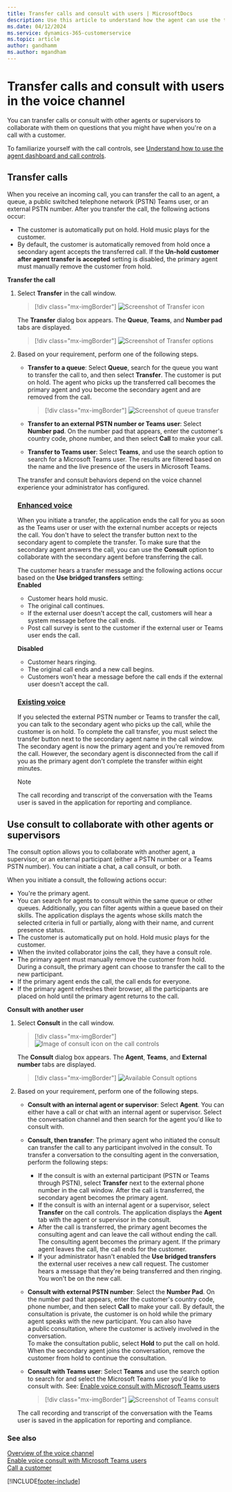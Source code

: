 ```yaml
---
title: Transfer calls and consult with users | MicrosoftDocs
description: Use this article to understand how the agent can use the transfer and consult options to make and receive customer calls in Omnichannel for Customer Service.
ms.date: 04/12/2024
ms.service: dynamics-365-customerservice
ms.topic: article
author: gandhamm
ms.author: mgandham
---
```


# Transfer calls and consult with users in the voice channel

You can transfer calls or consult with other agents or supervisors to collaborate with them on questions that you might have when you're on a call with a customer. 

To familiarize yourself with the call controls, see [Understand how to use the agent dashboard and call controls](voice-channel-agent-experience.md).

## Transfer calls

When you receive an incoming call, you can transfer the call to an agent, a queue, a public switched telephone network (PSTN) Teams user, or an external PSTN number. After you transfer the call, the following actions occur:

 - The customer is automatically put on hold. Hold music plays for the customer. 
 - By default, the customer is automatically removed from hold once a secondary agent accepts the transferred call. If the **Un-hold customer after agent transfer is accepted** setting is disabled, the primary agent must manually remove the customer from hold.


**Transfer the call**

1. Select **Transfer** in the call window. 

    > [!div class="mx-imgBorder"]
    > ![Screenshot of Transfer icon](../media/oc-transfer-scn.png)<br>
   
   The **Transfer** dialog box appears. The **Queue**, **Teams**, and **Number pad** tabs are displayed.
  
    > [!div class="mx-imgBorder"]
    > ![Screenshot of Transfer options](../media/oc-transfer-options.png)

3. Based on your requirement, perform one of the following steps.

    - **Transfer to a queue**: Select **Queue**, search for the queue you want to transfer the call to, and then select **Transfer**. The customer is put on hold. The agent who picks up the transferred call becomes the primary agent and you become the secondary agent and are removed from the call.<br>

        > [!div class="mx-imgBorder"]
        > ![Screenshot of queue transfer](../media/oceh-cc-transfer-queue-list.png)<br>
    
    - **Transfer to an external PSTN number or Teams user**: Select **Number pad**. On the number pad that appears, enter the customer's country code, phone number, and then select **Call** to make your call. 
    -  **Transfer to Teams user**: Select **Teams**, and use the search option to search for a Microsoft Teams user. The results are filtered based on the name and the live presence of the users in Microsoft Teams. <br> 
    
    The transfer and consult behaviors depend on the voice channel experience your administrator has configured. <br>

     ### [Enhanced voice](#tab/enhancedvoicestack)


     When you initiate a transfer, the application ends the call for you as soon as the Teams user or user with the external number accepts or rejects the call. You don't have to select the transfer button next to the secondary agent to complete the transfer. To make sure that the secondary agent answers the call, you can use the **Consult** option to collaborate with the secondary agent before transferring the call. <br>
     
     The customer hears a transfer message and the following actions occur based on the **Use bridged transfers** setting:<br>
     **Enabled**<br>
     - Customer hears hold music.
     - The original call continues. 
     -  If the external user doesn't accept the call, customers will hear a system message before the call ends.
     - Post call survey is sent to the customer if the external user or Teams user ends the call.
     
     **Disabled**<br>
     - Customer hears ringing.
     - The original call ends and a new call begins.
     - Customers won't hear a message before the call ends if the external user doesn't accept the call.

     ### [Existing voice](#tab/existingvoicestack)
 
      If you selected the external PSTN number or Teams to transfer the call, you can talk to the secondary agent who picks up the call, while the customer is on hold. To complete the call transfer, you must select the transfer button next to the secondary agent name in the call window. The secondary agent is now the primary agent and you're removed from the call. However, the secondary agent is disconnected from the call if you as the primary agent don't complete the transfer within eight minutes.
     
    > [!NOTE]
    > The call recording and transcript of the conversation with the Teams user is saved in the application for reporting and compliance.


## Use consult to collaborate with other agents or supervisors

The consult option allows you to collaborate with another agent, a supervisor, or an external participant (either a PSTN number or a Teams PSTN number). You can initiate a chat, a call consult, or both.

When you initiate a consult, the following actions occur:
- You're the primary agent. 
- You can search for agents to consult within the same queue or other queues. Additionally, you can filter agents within a queue based on their skills. The application displays the agents whose skills match the selected criteria in full or partially, along with their name, and current presence status.
- The customer is automatically put on hold. Hold music plays for the customer.
- When the invited collaborator joins the call, they have a consult role.
- The primary agent must manually remove the customer from hold. During a consult, the primary agent can choose to transfer the call to the new participant. 
- If the primary agent ends the call, the call ends for everyone. 
- If the primary agent refreshes their browser, all the participants are placed on hold until the primary agent returns to the call. 

**Consult with another user**

1. Select **Consult** in the call window. 

    > [!div class="mx-imgBorder"]
    > ![Image of consult icon on the call controls](../media/oc-consult-btn.png)<br>
   
   The **Consult** dialog box appears. The **Agent**, **Teams**, and **External number** tabs are displayed.
    > [!div class="mx-imgBorder"]
    > ![Available Consult options](../media/oc-consult-optns.png)<br>

3. Based on your requirement, perform one of the following steps.

    - **Consult with an internal agent or supervisor**: Select **Agent**. You can either have a call or chat with an internal agent or supervisor. Select the conversation channel and then search for the agent you'd like to consult with.<br>
    - **Consult, then transfer**: The primary agent who initiated the consult can transfer the call to any participant involved in the consult. To transfer a conversation to the consulting agent in the conversation, perform the following steps:
       - If the consult is with an external participant (PSTN or Teams through PSTN), select **Transfer** next to the external phone number in the call window. After the call is transferred, the secondary agent becomes the primary agent. 
       - If the consult is with an internal agent or a supervisor, select **Transfer** on the call controls. The application displays the **Agent** tab with the agent or supervisor in the consult. 
       - After the call is transferred, the primary agent becomes the consulting agent and can leave the call without ending the call. The consulting agent becomes the primary agent. If the primary agent leaves the call, the call ends for the customer.
       -  If your administrator hasn't enabled the **Use bridged transfers** the external user receives a new call request. The customer hears a message that they're being transferred and then ringing. You won't be on the new call.

   - **Consult with external PSTN number**: Select the **Number Pad**. On the number pad that appears, enter the customer's country code, phone number, and then select **Call** to make your call. 
    By default, the consultation is private, the customer is on hold while the primary agent speaks with the new participant. You can also have a public consultation, where the customer is actively involved in the conversation. <br>
    To make the consultation public, select **Hold** to put the call on hold. When the secondary agent joins the conversation, remove the customer from hold to continue the consultation.<br>

   - **Consult with Teams user**: Select **Teams** and use the search option to search for and select the Microsoft Teams user you'd like to consult with.  See: [Enable voice consult with Microsoft Teams users](../administer/voice-consult-microsoft-teams-user.md)<br>
        > [!div class="mx-imgBorder"]
        > ![Screenshot of Teams consult](../media/oc-consult-teams.png)<br>
    
    The call recording and transcript of the conversation with the Teams user is saved in the application for reporting and compliance.

### See also

[Overview of the voice channel](../administer/voice-channel.md)  
[Enable voice consult with Microsoft Teams users](../administer/voice-consult-microsoft-teams-user.md)  
[Call a customer](voice-channel-call-customer.md)  

[!INCLUDE[footer-include](../../includes/footer-banner.md)]
